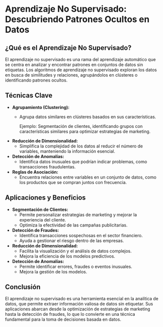 # Aprendizaje No Supervisado: Descubriendo Patrones Ocultos en Datos

## ¿Qué es el Aprendizaje No Supervisado?

El aprendizaje no supervisado es una rama del aprendizaje automático que se centra en analizar y encontrar patrones en conjuntos de datos sin etiquetas. Los algoritmos de aprendizaje no supervisado exploran los datos en busca de similitudes y relaciones, agrupándolos en clústeres o identificando patrones ocultos.

## Técnicas Clave

* **Agrupamiento (Clustering):**
    * Agrupa datos similares en clústeres basados en sus características.

      Ejemplo: Segmentación de clientes, identificando grupos con características similares para optimizar estrategias de marketing.
* **Reducción de Dimensionalidad:**
    * Simplifica la complejidad de los datos al reducir el número de variables, manteniendo la información esencial.
* **Detección de Anomalías:**
    * Identifica datos inusuales que podrían indicar problemas, como transacciones fraudulentas.
* **Reglas de Asociación:**
    * Encuentra relaciones entre variables en un conjunto de datos, como los productos que se compran juntos con frecuencia.

## Aplicaciones y Beneficios

* **Segmentación de Clientes:**
    * Permite personalizar estrategias de marketing y mejorar la experiencia del cliente.
    * Optimiza la efectividad de las campañas publicitarias.
* **Detección de Fraudes:**
    * Identifica transacciones sospechosas en el sector financiero.
    * Ayuda a gestionar el riesgo dentro de las empresas.
* **Reducción de Dimensionalidad:**
    * Facilita la visualización y el análisis de datos complejos.
    * Mejora la eficiencia de los modelos predictivos.
* **Detección de Anomalías:**
    * Permite identificar errores, fraudes o eventos inusuales.
    * Mejora la gestión de los modelos.

## Conclusión

El aprendizaje no supervisado es una herramienta esencial en la analítica de datos, que permite extraer información valiosa de datos sin etiquetar. Sus aplicaciones abarcan desde la optimización de estrategias de marketing hasta la detección de fraudes, lo que lo convierte en una técnica fundamental para la toma de decisiones basada en datos.
